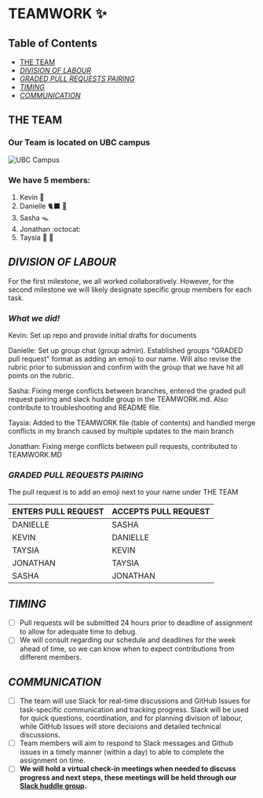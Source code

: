 
# **TEAMWORK** :sparkles:

## Table of Contents
- [THE TEAM](#the-team)
- [_DIVISION OF LABOUR_](#division-of-labour)
- [_GRADED PULL REQUESTS PAIRING_](#graded-pull-requests-pairing)
- [_TIMING_](#timing)
- [_COMMUNICATION_](#communication)

## THE TEAM ##

### Our Team is located on UBC campus ###

![UBC Campus](https://visit.ubc.ca/wp-content/uploads/2019/09/UBC_mainmall1_1940x1216.jpg)

### We have 5 members: ###
1. Kevin 🍔
2. Danielle :black_cat: :bouquet:
3. Sasha 🪤
4. Jonathan :octocat:
5. Taysia :seedling: 🐙

## _DIVISION OF LABOUR_ ##
<!-- Division of Labour: How will you divide the work required for this milestone? Be sure to include what work will be done individually, so that the work in each teammate’s pull request has clear content.
-->

For the first milestone, we all worked collaboratively. However, for the second milestone we will likely designate specific group members for each task.

### _What we did!_ ###

Kevin: Set up repo and provide initial drafts for documents 

Danielle: Set up group chat (group admin). Established groups "GRADED pull request" format as adding an emoji to our name. Will also revise the rubric prior to submission and confirm with the group that we have hit all points on the rubric.

Sasha: Fixing merge conflicts between branches, entered the graded pull request pairing and slack huddle group in the TEAMWORK.md. Also contribute to troubleshooting and README file. 

Taysia: Added to the TEAMWORK file (table of contents) and handled merge conflicts in my branch caused by multiple updates to the main branch

Jonathan: Fixing merge conflicts between pull requests, contributed to TEAMWORK.MD 

### _GRADED PULL REQUESTS PAIRING_ ###
The pull request is to add an emoji next to your name under THE TEAM

ENTERS PULL REQUEST | ACCEPTS PULL REQUEST  
--------------------|---------------------  
DANIELLE | SASHA  
KEVIN | DANIELLE  
TAYSIA | KEVIN  
JONATHAN | TAYSIA  
SASHA | JONATHAN  

## _TIMING_ ##
<!-- When will you each aim to submit your pull requests, keeping in mind that another teammate will need to review your work? Warning: Do not submit your part of the project last–minute. Your teammate may not be able to review it in time.
-->
- [ ] Pull requests will be submitted 24 hours prior to deadline of assignment to allow for adequate time to debug.
- [ ] We will consult regarding our schedule and deadlines for the week ahead of time, so we can know when to expect contributions from different members.

## _COMMUNICATION_ ##
<!-- How will you communicate with each other? For example, will you be using both Slack and GitHub Issues? For what, exactly? How long will it realistically take you to respond to a message? Will you hold a regular meeting, or rely exclusively on asynchronous communication?
--> 

- [ ] The team will use Slack for real-time discussions and GitHub Issues for task-specific communication and tracking progress. 
Slack will be used for quick questions, coordination, and for planning division of labour, while GitHub Issues will store decisions and detailed technical discussions. 
- [ ] Team members will aim to respond to Slack messages and Github issues in a timely manner (within a day) to able to complete the assignment on time.
- [ ] **We will hold a virtual check-in meetings when needed to discuss progress and next steps, these meetings will be held through our [Slack huddle group](https://app.slack.com/huddle/T09A488KAUT/C09EX911AEQ).**
